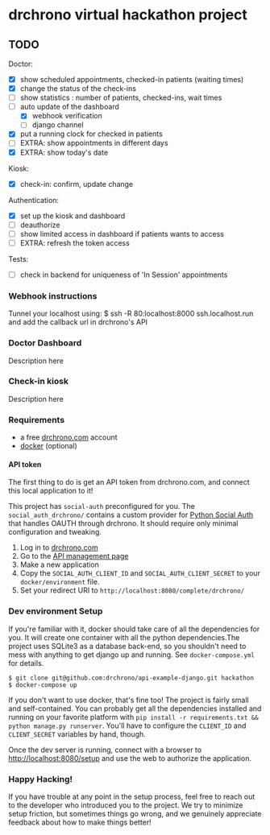# drchrono virtual hackathon project 

## TODO
Doctor:
- [x] show scheduled appointments, checked-in patients (waiting times)
- [x] change the status of the check-ins
- [ ] show statistics : number of patients, checked-ins, wait times
- [ ] auto update of the dashboard
     - [x] webhook verification
     - [ ] django channel
- [x] put a running clock for checked in patients
- [ ] EXTRA: show appointments in different days
- [x] EXTRA: show today's date

Kiosk:
- [x] check-in: confirm, update change

Authentication:
- [x] set up the kiosk and dashboard
- [ ] deauthorize 
- [ ] show limited access in dashboard if patients wants to access
- [ ] EXTRA: refresh the token access

Tests:
- [ ] check in backend for uniqueness of 'In Session' appointments

### Webhook instructions
Tunnel your localhost using: 
$ ssh -R 80:localhost:8000 ssh.localhost.run
and add the callback url in drchrono's API

### Doctor Dashboard
Description here

### Check-in kiosk

Description here

### Requirements
- a free [drchrono.com](https://www.drchrono.com/sign-up/) account
- [docker](https://www.docker.com/community-edition) (optional)


#### API token 
The first thing to do is get an API token from drchrono.com, and connect this local application to it!

This project has `social-auth` preconfigured for you. The `social_auth_drchrono/` contains a custom provider for
[Python Social Auth](http://python-social-auth.readthedocs.io/en/latest/) that handles OAUTH through drchrono. It should
 require only minimal configuration and tweaking. 

1) Log in to [drchrono.com](https://www.drchrono.com)
2) Go to the [API management page](https://app.drchrono.com/api-management/)
3) Make a new application
4) Copy the `SOCIAL_AUTH_CLIENT_ID` and `SOCIAL_AUTH_CLIENT_SECRET` to your `docker/environment` file.
5) Set your redirect URI to `http://localhost:8080/complete/drchrono/`


### Dev environment Setup
If you're familiar with it, docker should take care of all the dependencies for you. It will create one container with 
all the python dependencies.The project uses SQLite3 as a database back-end, so you shouldn't need to mess with anything 
to get django up and running. See `docker-compose.yml` for details.

``` 
$ git clone git@github.com:drchrono/api-example-django.git hackathon
$ docker-compose up
```

If you don't want to use docker, that's fine too! The project is fairly small and self-contained. You can probably get all
the dependencies installed and running on your favorite platform with `pip install -r requirements.txt && python manage.py runserver`. You'll have to configure the `CLIENT_ID` and `CLIENT_SECRET` variables by hand, though.

Once the dev server is running, connect with a browser to [http://localhost:8080/setup]() and use the web to authorize 
the application.


### Happy Hacking!
If you have trouble at any point in the setup process, feel free to reach out to the developer
who introduced you to the project. We try to minimize setup friction, but sometimes things go wrong, and we genuinely 
appreciate feedback about how to make things better!
